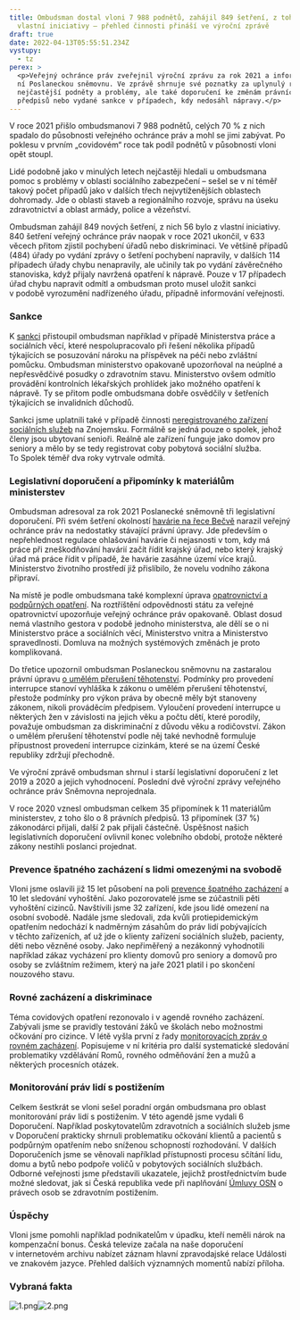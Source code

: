 ```yaml
---
title: Ombudsman dostal vloni 7 988 podnětů, zahájil 849 šetření, z toho 56 z
  vlastní iniciativy – přehled činnosti přináší ve výroční zprávě
draft: true
date: 2022-04-13T05:55:51.234Z
vystupy:
  - tz
perex: >
  <p>Veřejný ochránce práv zveřejnil výroční zprávu za rok 2021 a informoval o
  ní Poslaneckou sněmovnu. Ve zprávě shrnuje své poznatky za uplynulý rok,
  nejčastější podněty a problémy, ale také doporučení ke změnám právních
  předpisů nebo vydané sankce v případech, kdy nedosáhl nápravy.</p>
---
```

<p>V roce 2021 přišlo ombudsmanovi 7 988 podnětů, celých 70 % z&nbsp;nich spadalo do působnosti veřejného ochránce práv a mohl se jimi zabývat. Po poklesu v prvním&nbsp;&bdquo;covidovém&ldquo; roce tak podíl podnětů v&nbsp;působnosti vloni opět stoupl.</p>

<p>Lidé podobně jako v&nbsp;minulých letech nejčastěji hledali u ombudsmana pomoc s&nbsp;problémy v&nbsp;oblasti sociálního zabezpečení &ndash; sešel se v&nbsp;ní téměř takový počet případů jako v&nbsp;dalších třech nejvytíženějších oblastech dohromady. Jde o oblasti staveb a regionálního rozvoje, správu na úseku zdravotnictví a oblast armády, police a vězeňství.</p>

<p>Ombudsman zahájil 849 nových šetření, z&nbsp;nich 56 bylo z&nbsp;vlastní iniciativy. 840 šetření veřejný ochránce práv naopak v&nbsp;roce 2021 ukončil, v&nbsp;633 věcech přitom zjistil pochybení úřadů nebo diskriminaci. Ve většině případů (484) úřady po vydání zprávy o šetření pochybení napravily, v dalších 114 případech úřady chybu nenapravily, ale učinily tak po vydání závěrečného stanoviska, když přijaly navržená opatření k&nbsp;nápravě. Pouze v 17 případech úřad chybu napravit odmítl a ombudsman proto musel uložit sankci v&nbsp;podobě vyrozumění nadřízeného úřadu, případně informování veřejnosti.</p>

<h3><strong>Sankce</strong></h3>

<p>K <a href="https://www.ochrance.cz/aktualne/ministerstvo_prace_a_socialnich_veci_opakovane_odmita_opatreni_navrhovana_ombudsmanem-_verejny_ochrance_prav_proto_informoval_vladu/">sankci</a> přistoupil ombudsman například v&nbsp;případě Ministerstva práce a sociálních věcí, které nespolupracovalo při řešení několika případů týkajících se&nbsp;posuzování nároku na&nbsp;příspěvek na&nbsp;péči nebo zvláštní pomůcku. Ombudsman ministerstvo opakovaně upozorňoval na neúplné a nepřesvědčivé posudky o zdravotním stavu. Ministerstvo ovšem odmítlo provádění kontrolních lékařských prohlídek jako možného opatření k nápravě. Ty se přitom podle ombudsmana dobře osvědčily v šetřeních týkajících se invalidních důchodů.</p>

<p>Sankci jsme uplatnili také v&nbsp;případě činnosti <a href="https://www.ochrance.cz/aktualne/sankce_spolek_pro_seniory_mir_prace_funguje_jako_domov_pro_seniory_zakonem_vyzadovanou_registraci_odmita/">neregistrovaného zařízení sociálních služeb</a> na Znojemsku. Formálně se&nbsp;jedná pouze o&nbsp;spolek, jehož členy jsou ubytovaní senioři. Reálně ale zařízení funguje jako domov pro seniory a&nbsp;mělo by&nbsp;se&nbsp;tedy registrovat coby pobytová sociální služba. To&nbsp;Spolek téměř dva roky vytrvale odmítá.</p>

<h3><strong>Legislativní doporučení a připomínky k&nbsp;materiálům ministerstev</strong></h3>

<p>Ombudsman adresoval za rok 2021 Poslanecké sněmovně tři legislativní doporučení. Při svém šetření okolností <a href="https://www.ochrance.cz/aktualne/prubezna_zprava_k_havarii_na_becve_podle_ombudsmana_zpusobila_komplikace_nejasna_pravni_uprava/">havárie na řece Bečvě</a> narazil veřejný ochránce práv na nedostatky stávající právní úpravy. Jde především o nepřehlednost regulace ohlašování havárie či nejasnosti v tom, kdy má práce při zneškodňování havárií začít řídit krajský úřad, nebo který krajský úřad má práce řídit v případě, že havárie zasáhne území více krajů. Ministerstvo životního prostředí již přislíbilo, že novelu vodního zákona připraví.</p>

<p>Na místě je podle ombudsmana také komplexní úprava <a href="https://www.ochrance.cz/aktualne/obce_jako_verejni_opatrovnici_komunikuji_se_soudy_ruzne_chybi_jim_jednotne_vedeni/">opatrovnictví a podpůrných opatření</a>. Na roztříštění odpovědnosti státu za veřejné opatrovnictví upozorňuje veřejný ochránce práv opakovaně. Oblast dosud nemá vlastního gestora v podobě jednoho ministerstva, ale dělí se o ni Ministerstvo práce a sociálních věcí, Ministerstvo vnitra a Ministerstvo spravedlnosti. Domluva na možných systémových změnách je proto komplikovaná.</p>

<p>Do třetice upozornil ombudsman Poslaneckou sněmovnu na zastaralou právní úpravu <a href="https://eso.ochrance.cz/Nalezene/Edit/1520">o umělém přerušení těhotenství</a>. Podmínky pro provedení interrupce stanoví vyhláška k zákonu o umělém přerušení těhotenství, přestože podmínky pro výkon práva by obecně měly být stanoveny zákonem, nikoli prováděcím předpisem. Vyloučení provedení interrupce u některých žen v závislosti na jejich věku a počtu dětí, které porodily, považuje ombudsman za diskriminační z důvodu věku a rodičovství. Zákon o umělém přerušení těhotenství podle něj také nevhodně formuluje přípustnost provedení interrupce cizinkám, které se na území České republiky zdržují přechodně.</p>

<p>Ve výroční zprávě ombudsman shrnul i starší legislativní doporučení z&nbsp;let 2019 a 2020 a jejich vyhodnocení. Poslední dvě výroční zprávy veřejného ochránce práv Sněmovna neprojednala.</p>

<p>V roce 2020 vznesl ombudsman celkem 35 připomínek k 11 materiálům ministerstev, z&nbsp;toho šlo o 8 právních předpisů. 13 připomínek (37 %) zákonodárci přijali, další 2 pak přijali částečně. Úspěšnost našich legislativních doporučení ovlivnil konec volebního období, protože některé zákony nestihli poslanci projednat.</p>

<h3><strong>Prevence špatného zacházení s&nbsp;lidmi omezenými na svobodě</strong></h3>

<p>Vloni jsme oslavili již 15 let působení na poli <a href="https://www.ochrance.cz/aktualne/za_15_let_proveril_verejny_ochrance_prav_fungovani_504_zarizeni_v_nichz_pobyvaji_lide_omezeni_na_osobni_svobode/">prevence špatného zacházení</a> a 10 let sledování vyhoštění. Jako pozorovatelé jsme se zúčastnili pěti vyhoštění cizinců. Navštívili jsme 32 zařízení, kde jsou lidé omezení na osobní svobodě. Nadále jsme sledovali, zda kvůli protiepidemickým opatřením nedochází k nadměrným zásahům do práv lidí pobývajících v&nbsp;těchto zařízeních, ať už jde o klienty zařízení sociálních služeb, pacienty, děti nebo vězněné osoby. Jako nepřiměřený a nezákonný vyhodnotili například zákaz vycházení pro klienty domovů pro seniory a domovů pro osoby se zvláštním režimem, který na jaře 2021 platil i po skončení nouzového stavu.</p>

<h3><strong>Rovné zacházení a diskriminace</strong></h3>

<p>Téma covidových opatření rezonovalo i v&nbsp;agendě rovného zacházení. Zabývali jsme se pravidly testování žáků ve školách nebo možnostmi očkování pro cizince. V létě vyšla první z řady <a href="https://www.ochrance.cz/uploads-import/ESO/OMBUDSMAN-NF_monitor-z-01_CZ.pdf">monitorovacích zpráv o rovném zacházení</a>. Popisujeme v&nbsp;ní kritéria pro další systematické sledování problematiky vzdělávání Romů, rovného odměňování žen a mužů a některých procesních otázek.</p>

<h3><strong>Monitorování práv lidí s postižením</strong></h3>

<p>Celkem šestkrát se vloni sešel poradní orgán ombudsmana pro oblast monitorování práv lidí s&nbsp;postižením. V&nbsp;této agendě jsme vydali 6 Doporučení. Například poskytovatelům zdravotních a sociálních služeb jsme v Doporučení prakticky shrnuli problematiku očkování klientů a pacientů s podpůrným opatřením nebo sníženou schopností rozhodování. V dalších Doporučeních jsme se věnovali například přístupnosti procesu sčítání lidu, domu a bytů nebo podpoře voličů v pobytových sociálních službách. Odborné veřejnosti jsme představili ukazatele, jejichž prostřednictvím bude možné sledovat, jak si Česká republika vede při naplňování <a href="https://www.ochrance.cz/aktualne/jen_systematicke_sledovani_a_analyza_umozni_zjistit_jak_si_ceska_republika_vede_pri_naplnovani_umluvy_o_pravech_osob_se_zdravotnim_postizenim_zaznelo_na_mezinarodnim_seminari/">Úmluvy OSN</a> o právech osob se zdravotním postižením.</p>

<h3><strong>Úspěchy</strong></h3>

<p>Vloni jsme pomohli například podnikatelům v úpadku, kteří neměli nárok na kompenzační bonus. Česká televize začala na naše doporučení v&nbsp;internetovém archivu nabízet záznam hlavní zpravodajské relace Události ve znakovém jazyce. Přehled dalších významných momentů nabízí příloha.</p>

<h3><strong>Vybraná fakta</strong></h3>

<p><img alt="1.png" src="https://www.ochrance.cz/aktualne/ombudsman_dostal_vloni_7_988_podnetu_zahajil_849_setreni_z_toho_56_z_vlastni_iniciativy_prehled_cinnosti_prinasi_ve_vyrocni_zprave/1.png" /><img alt="2.png" src="https://www.ochrance.cz/aktualne/ombudsman_dostal_vloni_7_988_podnetu_zahajil_849_setreni_z_toho_56_z_vlastni_iniciativy_prehled_cinnosti_prinasi_ve_vyrocni_zprave/2.png" /></p>

<h3>&nbsp;</h3>
